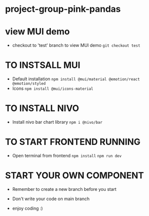 # project-group-pink-pandas
# view MUI demo 
- checkout to 'test' branch to view MUI demo 
`git checkout test`

# TO INSTSALL MUI 
- Default installation
`npm install @mui/material @emotion/react @emotion/styled`
- Icons
`npm install @mui/icons-material`

# TO INSTALL NIVO 
- Install nivo bar chart library
`npm i @nivo/bar`

# TO START FRONTEND RUNNING
- Open terminal from frontend
`npm install`
`npm run dev`

# START YOUR OWN COMPONENT
- Remember to create a new branch before you start 
- Don't write your code on main branch

- enjoy coding :)